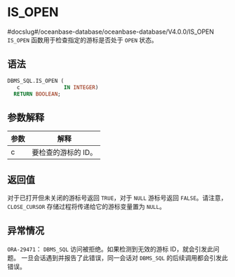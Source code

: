IS_OPEN 
============================
#docslug#/oceanbase-database/oceanbase-database/V4.0.0/IS_OPEN
`IS_OPEN` 函数用于检查指定的游标是否处于 `OPEN` 状态。

语法 
-----------------------

```sql
DBMS_SQL.IS_OPEN (
   c              IN INTEGER)
  RETURN BOOLEAN;
```



参数解释 
-------------------------



| 参数 |     解释      |
|----|-------------|
| c  | 要检查的游标的 ID。 |



返回值 
------------------------

对于已打开但未关闭的游标号返回 `TRUE`，对于 `NULL` 游标号返回 `FALSE`。请注意，`CLOSE_CURSOR` 存储过程将传递给它的游标变量置为 `NULL`。

异常情况 
-------------------------

`ORA-29471`： `DBMS_SQL` 访问被拒绝。如果检测到无效的游标 ID，就会引发此问题。 一旦会话遇到并报告了此错误，同一会话对 `DBMS_SQL` 的后续调用都会引发此错误。
